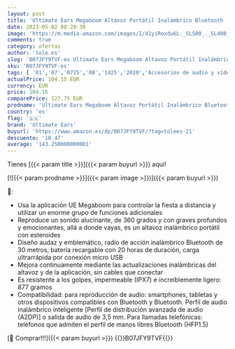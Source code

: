 ```yaml
---
layout: post
title: 'Ultimate Ears Megaboom Altavoz Portátil Inalámbrico Bluetooth  Graves Profundos  Impermeable  Flotante  Conexión Múltiple  Batería de 20 h - Deep Radiance Apple Custom'
date: 2023-05-02 08:29:30
image: 'https://m.media-amazon.com/images/I/41yiRexdu6L._SL500_._SL400_.jpg'
comments: true
category: ofertas
author: 'tole.es'
slug: 'B07JFY9TVF-es Ultimate Ears Megaboom Altavoz Portátil Inalámbrico...'
sku: 'B07JFY9TVF-es'
tags: [ '01','07','0725','08','1425','2020','Accesorios de audio y vídeo portátil','Altavoces portátiles Bluetooth','Altavoces portátiles y altavoces con puerto dock','Audio y vídeo portátil','Electronics week','Electrónica','Electrónica Outlet','Self Service','Semana de la Electrónica - Electrónica','Special Features Stores','apple','partition_000','partition_050','ultimate ears','🇪🇸', ]
actualPrice: 104.15 EUR
currency: EUR
price: 104.15
comparePrice: 127.75 EUR
prodname: 'Ultimate Ears Megaboom Altavoz Portátil Inalámbrico Bluetooth  Graves Profundos  Impermeable  Flotante  Conexión Múltiple  Batería de 20 h - Deep Radiance Apple Custom'
country: 'es'
flag: '🇪🇸'
brand: 'Ultimate Ears'
buyurl: 'https://www.amazon.es/dp/B07JFY9TVF/?tag=tolees-21'
descuento: '18.47'
average: '143.250000000001'
---
```


Tienes [{{< param title >}}]({{< param buyurl >}}) aqui!

[![{{< param prodname >}}]({{< param image >}})]({{< param buyurl >}})

🔎:

- Usa la aplicación UE Megaboom para controlar la fiesta a distancia y utilizar un enorme grupo de funciones adicionales
- Reproduce un sonido alucinante, de 360 grados y con graves profundos y emocionantes, allá a donde vayas, es un altavoz inalámbrico portátil con esteroides
- Diseño audaz y emblemático, radio de acción inalámbrico Bluetooth de 30 metros, batería recargable con 20 horas de duración, carga ultrarrápida por conexión micro USB
- Mejora continuamente mediante las actualizaciones inalámbricas del altavoz y de la aplicación, sin cables que conectar
- Es resistente a los golpes, impermeable (IPX7) e increíblemente ligero: 877 gramos
- Compatibilidad: para reproducción de audio: smartphones, tabletas y otros dispositivos compatibles con Bluetooth y Bluetooth. Perfil de audio inalámbrico inteligente [Perfil de distribución avanzada de audio (A2DP)] o salida de audio de 3,5 mm. Para llamadas telefónicas: teléfonos que admiten el perfil de manos libres Bluetooth (HFP1.5)

[🛒 Comprar!!!]({{< param buyurl >}})
{{<world>}}B07JFY9TVF{{</world>}}
